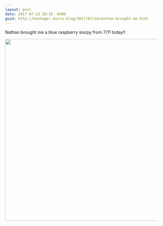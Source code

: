 ```yaml
---
layout: post
date: 2017-07-23 20:10 -0400
guid: http://benhager.micro.blog/2017/07/24/nathan-brought-me.html
---
```

Nathan brought me a blue raspberry slurpy from 7/11 today!!

<img src="http://hager.blog/uploads/2017/d89ca823a0.jpg" width="600" height="600" />
